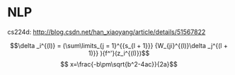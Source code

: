 # NLP

cs224d: http://blog.csdn.net/han_xiaoyang/article/details/51567822
	


$$\delta _i^{(l)} = (\sum\limits_{j = 1}^{{s_{l + 1}}} {W_{ji}^{(l)}\delta _j^{(l + 1)}} ){f^'}(z_i^{(l)})$$
$$ x=\frac{-b\pm\sqrt{b^2-4ac}}{2a}$$



